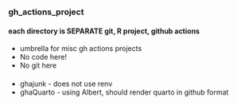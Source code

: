 ### gh_actions_project

#### each directory is SEPARATE git, R project, github actions
- umbrella for misc gh actions projects
- No code here!
- No git here



####
- ghajunk - does not use renv
- ghaQuarto - using Albert, should render quarto in github format

